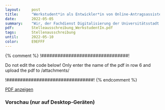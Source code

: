```yaml
---
layout:     post
title:      "Werkstudent*in als Entwickler*in von Online-Antragsassistenten und Back-End Workflows"
date:       2022-05-05
summary:    "Wir, der Fachdienst Digitalisierung der Universitätsstadt Marburg, suchen Dich zum nächstmöglichen Zeitpunkt als Entwickler*in von Online-Antragsassistenten und Back-End Workflows in eine Low-Code Plattform. Gemeinsam mit unserem Team „Onlinedienste“ arbeitest Du daran, dass die Stadt Marburg für Bürgerinnen, Bürger und Unternehmen zukünftig noch besser online zu erreichen ist und Antragstellung und Bearbeitung digital abgewickelt wird."
pdf:        Stelleausschreibung_WerkstudentIn.pdf
tags:       Stellenausschreibung
until:		2022-05-10
color:      E9EFFF
---
```


{% comment %}
!################################!

Do not edit the code below! Only enter the name of the pdf in row 6 and upload the pdf to /attachments/

!################################!
{% endcomment %}

<a class="btn btn-primary" href="{{ site.url }}/attachments/{{page.pdf}}">PDF anzeigen</a>

<h3>Vorschau (nur auf Desktop-Geräten)</h3>
<div class="d-none d-sm-block">
    <object data="{{ site.url }}/attachments/{{page.pdf}}" width="100%" height="1010" type='application/pdf'>
    </object>
</div>
